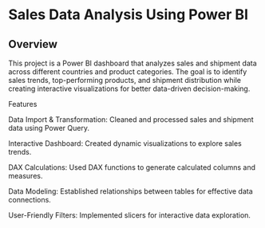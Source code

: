 # Sales Data Analysis Using Power BI
## Overview

This project is a Power BI dashboard that analyzes sales and shipment data across different countries and product categories. The goal is to identify sales trends, top-performing products, and shipment distribution while creating interactive visualizations for better data-driven decision-making.

Features

Data Import & Transformation: Cleaned and processed sales and shipment data using Power Query.

Interactive Dashboard: Created dynamic visualizations to explore sales trends.

DAX Calculations: Used DAX functions to generate calculated columns and measures.

Data Modeling: Established relationships between tables for effective data connections.

User-Friendly Filters: Implemented slicers for interactive data exploration.
